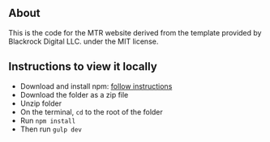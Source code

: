 ## About
This is the code for the MTR website derived from the template provided by Blackrock Digital LLC. under the MIT license.

## Instructions to view it locally
* Download and install npm: [follow instructions](https://www.npmjs.com/get-npm)
* Download the folder as a zip file
* Unzip folder
* On the terminal, `cd` to the root of the folder
* Run `npm install`
* Then run `gulp dev`